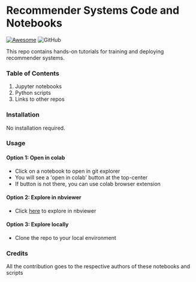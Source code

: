 # Recommender Systems Code and Notebooks
[![Awesome](images/awesome.svg)](https://github.com/sindresorhus/awesome)
![GitHub](https://img.shields.io/badge/License-MIT-lightgrey.svg)

This repo contains hands-on tutorials for training and deploying recommender systems. 

### Table of Contents
1. Jupyter notebooks
2. Python scripts
3. Links to other repos

### Installation
No installation required. 

### Usage
#### Option 1: Open in colab
  - Click on a notebook to open in git explorer
  - You will see a 'open in colab' button at the top-center
  - If button is not there, you can use colab browser extension
#### Option 2: Explore in nbviewer
  - Click [here](https://nbviewer.jupyter.org/github/sparsh-ai/rec-code/tree/main/notebooks/) to explore in nbviewer
#### Option 3: Explore locally
  - Clone the repo to your local environment

### Credits
All the contribution goes to the respective authors of these notebooks and scripts
